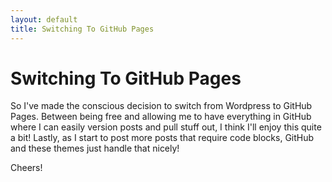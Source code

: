 ```yaml
---
layout: default
title: Switching To GitHub Pages
---
```


# Switching To GitHub Pages
So I've made the conscious decision to switch from Wordpress to GitHub Pages. Between being free and allowing me to have everything in GitHub where I can easily version posts and pull stuff out, I think I'll enjoy this quite a bit! Lastly, as I start to post more posts that require code blocks, GitHub and these themes just handle that nicely!

Cheers!
